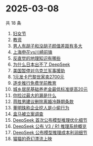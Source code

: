 # 2025-03-08

共 18 条

<!-- BEGIN ZHIHUSEARCH -->
<!-- 最后更新时间 Sat Mar 08 2025 23:12:39 GMT+0800 (China Standard Time) -->
1. [妇女节](https://www.zhihu.com/search?q=妇女节)
1. [教资](https://www.zhihu.com/search?q=教资)
1. [男人有胡子和没胡子颜值差距有多大](https://www.zhihu.com/search?q=男人有胡子和没胡子颜值差距有多大)
1. [上海申花vs川崎前锋](https://www.zhihu.com/search?q=上海申花vs川崎前锋)
1. [反直觉的地理知识有哪些](https://www.zhihu.com/search?q=反直觉的地理知识有哪些)
1. [为什么日本出不了 DeepSeek](https://www.zhihu.com/search?q=为什么日本出不了%20DeepSeek)
1. [美国暂停对乌克兰军事援助](https://www.zhihu.com/search?q=美国暂停对乌克兰军事援助)
1. [1元发卡巴黎世家卖2700元](https://www.zhihu.com/search?q=1元发卡巴黎世家卖2700元)
1. [逐步推行免费学前教育](https://www.zhihu.com/search?q=逐步推行免费学前教育)
1. [城乡居民基础养老金最低标准提高20元](https://www.zhihu.com/search?q=城乡居民基础养老金最低标准提高20元)
1. [你捡过最大的漏是什么](https://www.zhihu.com/search?q=你捡过最大的漏是什么)
1. [蒋胜男建议删除离婚冷静期条款](https://www.zhihu.com/search?q=蒋胜男建议删除离婚冷静期条款)
1. [董明珠称企业挖人是小偷行为](https://www.zhihu.com/search?q=董明珠称企业挖人是小偷行为)
1. [盒马被立案调查](https://www.zhihu.com/search?q=盒马被立案调查)
1. [DeepSeek 首次公布模型推理优化细节](https://www.zhihu.com/search?q=DeepSeek%20首次公布模型推理优化细节)
1. [DeepSeek 公布 V3 / R1 推理系统概览](https://www.zhihu.com/search?q=DeepSeek%20公布%20V3%20/%20R1%20推理系统概览)
1. [DeepSeek 公布模型推理成本利润细节](https://www.zhihu.com/search?q=DeepSeek%20公布模型推理成本利润细节)
1. [猫猫的奇幻漂流上映](https://www.zhihu.com/search?q=猫猫的奇幻漂流上映)
<!-- END ZHIHUSEARCH -->
